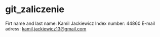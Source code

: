 # git_zaliczenie
Firt name and last name: Kamil Jackiewicz
Index number: 44860
E-mail adress: kamil.jackiewicz13@gmail.com